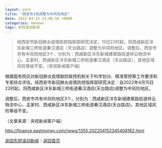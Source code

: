 ```yaml
---
layout: post
title: "西安市1地调整为中风险地区"
date: 2022-04-15 23:00:58 +0800
categories: emnews
tags: 东财滚动新闻
---
```

> 经西安市新冠肺炎疫情防控指挥部研究决定，15日22时起，将西咸新区沣东新城三桥街道秦汉酒店（天台路店）调整为中风险地区。调整后，西安市共有中风险地区3个，分别为：西咸新区沣东新城建章路街道祥云物流中心、孟家村、西咸新区沣东新城三桥街道秦汉酒店（天台路店），其他区域风险等级不变。（央视新闻客户端）

<p>根据国务院应对新冠肺炎疫情联防联控机制关于科学划分、精准管控等工作要求和专家综合评估，经西安市新冠肺炎疫情防控指挥部研究决定：自2022年4月15日22时起，将西咸新区沣东新城三桥街道秦汉酒店(天台路店)调整为中风险地区。</p><p>调整后，西安市共有中风险地区3个，分别为：西咸新区沣东新城建章路街道祥云物流中心、孟家村、西咸新区沣东新城三桥街道秦汉酒店(天台路店)，其他区域风险等级不变。</p><p class="em_media">（文章来源：央视新闻客户端）</p>

<http://finance.eastmoney.com/news/1355,202204152345408182.html>

[返回东财滚动新闻](//finews.withounder.com/emnews/)｜[返回首页](//finews.withounder.com/)